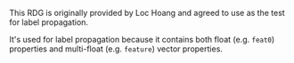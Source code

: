 This RDG is originally provided by Loc Hoang and agreed to use as the test for
label propagation.

It's used for label propagation because it contains both float (e.g. `feat0`)
properties and multi-float (e.g. `feature`) vector properties.

